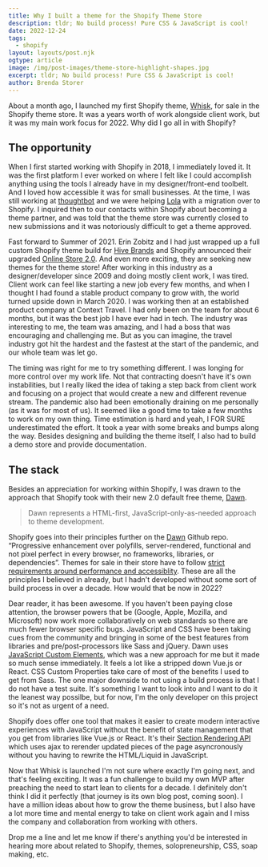 ```yaml
---
title: Why I built a theme for the Shopify Theme Store
description: tldr; No build process! Pure CSS & JavaScript is cool!
date: 2022-12-24
tags:
  - shopify
layout: layouts/post.njk
ogtype: article
image: /img/post-images/theme-store-highlight-shapes.jpg
excerpt: tldr; No build process! Pure CSS & JavaScript is cool!
author: Brenda Storer
---
```


About a month ago, I launched my first Shopify theme, <a href="https://themes.shopify.com/themes/whisk/styles/soft" target="_blank" rel="noopener">Whisk</a>, for sale in the Shopify theme store. It was a years worth of work alongside client work, but it was my main work focus for 2022. Why did I go all in with Shopify?

## The opportunity

When I first started working with Shopify in 2018, I immediately loved it. It was the first platform I ever worked on where I felt like I could accomplish anything using the tools I already have in my designer/front-end toolbelt. And I loved how accessible it was for small businesses. At the time, I was still working at <a href="https://thoughtbot.com/" target="_blank" rel="noopener">thoughtbot</a> and we were helping <a href="https://mylola.com/" target="_blank" rel="noopener">Lola</a> with a migration over to Shopify. I inquired then to our contacts within Shopify about becoming a theme partner, and was told that the theme store was currently closed to new submissions and it was notoriously difficult to get a theme approved.

Fast forward to Summer of 2021. Erin Zobitz and I had just wrapped up a full custom Shopify theme build for <a href="https://hivebrands.com/" target="_blank" rel="noopener">Hive Brands</a> and Shopify announced their upgraded <a href="https://www.shopify.com/partners/blog/shopify-online-store" target="_blank" rel="noopener">Online Store 2.0</a>. And even more exciting, they are seeking new themes for the theme store! After working in this industry as a designer/developer since 2009 and doing mostly client work, I was tired. Client work can feel like starting a new job every few months, and when I thought I had found a stable product company to grow with, the world turned upside down in March 2020. I was working then at an established product company at Context Travel. I had only been on the team for about 6 months, but it was the best job I have ever had in tech. The industry was interesting to me, the team was amazing, and I had a boss that was encouraging and challenging me. But as you can imagine, the travel industry got hit the hardest and the fastest at the start of the pandemic, and our whole team was let go. 

The timing was right for me to try something different. I was longing for more control over my work life. Not that contracting doesn't have it's own instabilities, but I really liked the idea of taking a step back from client work and focusing on a project that would create a new and different revenue stream. The pandemic also had been emotionally draining on me personally (as it was for most of us). It seemed like a good time to take a few months to work on my own thing. Time estimation is hard and yeah, I FOR SURE underestimated the effort. It took a year with some breaks and bumps along the way. Besides designing and building the theme itself, I also had to build a demo store and provide documentation.

## The stack
Besides an appreciation for working within Shopify, I was drawn to the approach that Shopify took with their new 2.0 default free theme, <a href="https://github.com/shopify/dawn" target="_blank" rel="noopener">Dawn</a>. 

> Dawn represents a HTML-first, JavaScript-only-as-needed approach to theme development.

Shopify goes into their principles further on the <a href="https://themes.shopify.com/themes/dawn/styles/default/preview" target="_blank" rel="noopener">Dawn</a> Github repo. &ldquo;Progressive enhancement over polyfills, server-rendered, functional and not pixel perfect in every browser, no frameworks, libraries, or dependencies&rdquo;. Themes for sale in their store have to follow <a href="https://shopify.dev/themes/store" target="_blank" rel="noopener">strict requirements around performance and accessiblity</a>. These are all the principles I believed in already, but I hadn't developed without some sort of build process in over a decade. How would that be now in 2022?

Dear reader, it has been awesome. If you haven't been paying close attention, the browser powers that be (Google, Apple, Mozilla, and Microsoft) now work more collaboratively on web standards so there are much fewer browser specific bugs. JavaScript and CSS have been taking cues from the community and bringing in some of the best features from libraries and pre/post-processors like Sass and jQuery. Dawn uses <a href="https://developer.mozilla.org/en-US/docs/Web/Web_Components/Using_custom_elements" target="_blank" rel="noopener">JavaScript Custom Elements</a>, which was a new approach for me but it made so much sense immediately. It feels a lot like a stripped down Vue.js or React. <a ref="https://developer.mozilla.org/en-US/docs/Web/CSS/--*" target="_blank" rel="noopener">CSS Custom Properties</a> take care of most of the benefits I used to get from Sass. The one major downside to not using a build process is that I do not have a test suite. It's something I want to look into and I want to do it the leanest way possilbe, but for now, I'm the only developer on this project so it's not as urgent of a need.

Shopify does offer one tool that makes it easier to create modern interactive experiences with JavaScript without the benefit of state management that you get from libraries like Vue.js or React. It's their <a href="https://shopify.dev/api/section-rendering" target="_blank" rel="noopener">Section Rendering API</a> which uses ajax to rerender updated pieces of the page asyncronously without you having to rewrite the HTML/Liquid in JavaScript.

Now that Whisk is launched I'm not sure where exactly I'm going next, and that's feeling exciting. It was a fun challenge to build my own MVP after preaching the need to start lean to clients for a decade. I definitely don't think I did it perfectly (that journey is its own blog post, coming soon). I have a million ideas about how to grow the theme business, but I also have a lot more time and mental energy to take on client work again and I miss the company and collaboration from working with others. 

Drop me a line and let me know if there's anything you'd be interested in hearing more about related to Shopify, themes, solopreneurship, CSS, soap making, etc.